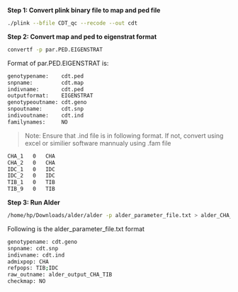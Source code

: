 **Step 1: Convert plink binary file to map and ped file**
```bash
./plink --bfile CDT_qc --recode --out cdt
```
**Step 2: Convert map and ped to eigenstrat format**
```bash
convertf -p par.PED.EIGENSTRAT
```
Format of par.PED.EIGENSTRAT is:
```bash
genotypename:    cdt.ped
snpname:         cdt.map 
indivname:       cdt.ped
outputformat:    EIGENSTRAT
genotypeoutname: cdt.geno
snpoutname:      cdt.snp
indivoutname:    cdt.ind
familynames:     NO
```
>Note: Ensure that .ind file is in following format. If not, convert using excel or similier software mannualy using .fam file
```bash
CHA_1	0	CHA
CHA_2	0	CHA
IDC_1	0	IDC
IDC_2	0	IDC
TIB_1	0	TIB
TIB_9	0	TIB
```
**Step 3: Run Alder**
```bash
/home/hp/Downloads/alder/alder -p alder_parameter_file.txt > alder_CHA_result.txt
```
Following is the alder_parameter_file.txt format
```bash
genotypename: cdt.geno
snpname: cdt.snp
indivname: cdt.ind
admixpop: CHA
refpops: TIB;IDC
raw_outname: alder_output_CHA_TIB
checkmap: NO
```



